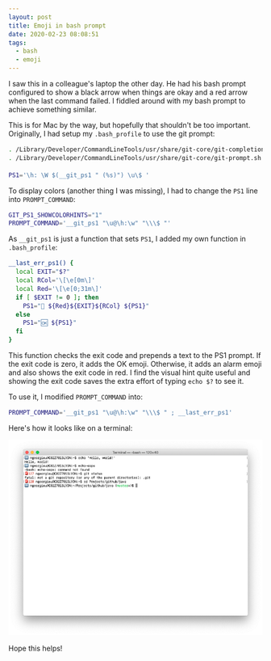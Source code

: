 ```yaml
---
layout: post
title: Emoji in bash prompt
date: 2020-02-23 08:08:51
tags:
  - bash
  - emoji
---
```


I saw this in a colleague's laptop the other day. He had his bash prompt
configured to show a black arrow when things are okay and a red arrow when the
last command failed. I fiddled around with my bash prompt to achieve something
similar.

This is for Mac by the way, but hopefully that shouldn't be too important.
Originally, I had setup my `.bash_profile` to use the git prompt:

```sh
. /Library/Developer/CommandLineTools/usr/share/git-core/git-completion.bash
. /Library/Developer/CommandLineTools/usr/share/git-core/git-prompt.sh

PS1='\h: \W $(__git_ps1 " (%s)") \u\$ '
```

To display colors (another thing I was missing), I had to change the `PS1` line
into `PROMPT_COMMAND`:

```sh
GIT_PS1_SHOWCOLORHINTS="1"
PROMPT_COMMAND='__git_ps1 "\u@\h:\w" "\\\$ "'
```

As `__git_ps1` is just a function that sets `PS1`, I added my own function in
`.bash_profile`:

```sh
__last_err_ps1() {
  local EXIT="$?"
  local RCol='\[\e[0m\]'
  local Red='\[\e[0;31m\]'
  if [ $EXIT != 0 ]; then
    PS1="🚨 ${Red}${EXIT}${RCol} ${PS1}"
  else
    PS1="🆗 ${PS1}"
  fi
}
```

This function checks the exit code and prepends a text to the PS1 prompt. If the
exit code is zero, it adds the OK emoji. Otherwise, it adds an alarm emoji and
also shows the exit code in red. I find the visual hint quite useful and showing
the exit code saves the extra effort of typing `echo $?` to see it.

To use it, I modified `PROMPT_COMMAND` into:

```sh
PROMPT_COMMAND='__git_ps1 "\u@\h:\w" "\\\$ " ; __last_err_ps1'
```

Here's how it looks like on a terminal:

![Emoji in bash prompt](/assets/2020/2020-02-23-emoji-bash.png)

Hope this helps!
